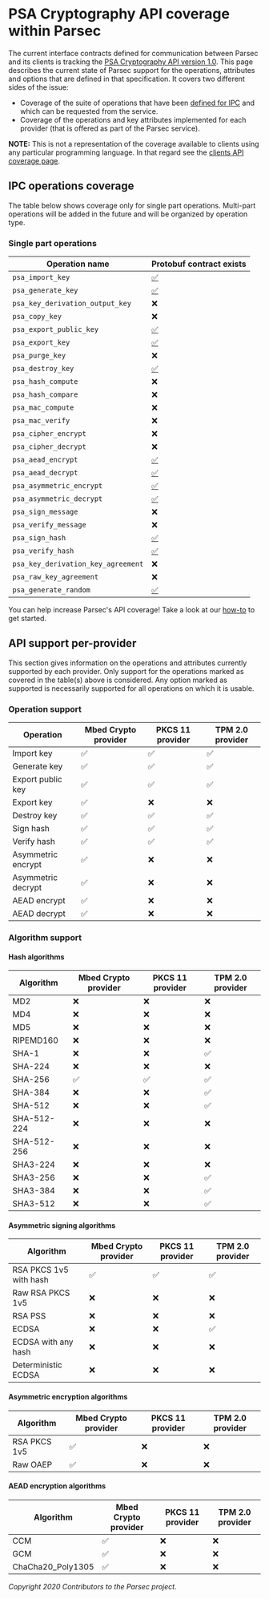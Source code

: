 # PSA Cryptography API coverage within Parsec

The current interface contracts defined for communication between Parsec and its clients is tracking
the [PSA Cryptography API version
1.0](https://developer.arm.com/architectures/security-architectures/platform-security-architecture/documentation).
This page describes the current state of Parsec support for the operations, attributes and options
that are defined in that specification. It covers two different sides of the issue:

- Coverage of the suite of operations that have been [defined for
   IPC](https://github.com/parallaxsecond/parsec-operations) and which can be requested from the
   service.
- Coverage of the operations and key attributes implemented for each provider (that is offered as
   part of the Parsec service).

**NOTE:** This is not a representation of the coverage available to clients using any particular
programming language. In that regard see the [clients API coverage page](clients_api_coverage.md).

## IPC operations coverage

The table below shows coverage only for single part operations. Multi-part operations will be added
in the future and will be organized by operation type.

### Single part operations

| Operation name                     | Protobuf contract exists                                                                                     |
|------------------------------------|--------------------------------------------------------------------------------------------------------------|
| `psa_import_key`                   | [✅](https://github.com/parallaxsecond/parsec-operations/blob/master/protobuf/psa_import_key.proto)         |
| `psa_generate_key`                 | [✅](https://github.com/parallaxsecond/parsec-operations/blob/master/protobuf/psa_generate_key.proto)       |
| `psa_key_derivation_output_key`    | ❌                                                                                                          |
| `psa_copy_key`                     | ❌                                                                                                          |
| `psa_export_public_key`            | [✅](https://github.com/parallaxsecond/parsec-operations/blob/master/protobuf/psa_export_public_key.proto)  |
| `psa_export_key`                   | [✅](https://github.com/parallaxsecond/parsec-operations/blob/master/protobuf/psa_export_key.proto)         |
| `psa_purge_key`                    | ❌                                                                                                          |
| `psa_destroy_key`                  | [✅](https://github.com/parallaxsecond/parsec-operations/blob/master/protobuf/psa_destroy_key.proto)        |
| `psa_hash_compute`                 | ❌                                                                                                          |
| `psa_hash_compare`                 | ❌                                                                                                          |
| `psa_mac_compute`                  | ❌                                                                                                          |
| `psa_mac_verify`                   | ❌                                                                                                          |
| `psa_cipher_encrypt`               | ❌                                                                                                          |
| `psa_cipher_decrypt`               | ❌                                                                                                          |
| `psa_aead_encrypt`                 | [✅](https://github.com/parallaxsecond/parsec-operations/blob/master/protobuf/psa_aead_encrypt.proto)       |
| `psa_aead_decrypt`                 | [✅](https://github.com/parallaxsecond/parsec-operations/blob/master/protobuf/psa_aead_decrypt.proto)       |
| `psa_asymmetric_encrypt`           | [✅](https://github.com/parallaxsecond/parsec-operations/blob/master/protobuf/psa_asymmetric_encrypt.proto) |
| `psa_asymmetric_decrypt`           | [✅](https://github.com/parallaxsecond/parsec-operations/blob/master/protobuf/psa_asymmetric_decrypt.proto) |
| `psa_sign_message`                 | ❌                                                                                                          |
| `psa_verify_message`               | ❌                                                                                                          |
| `psa_sign_hash`                    | [✅](https://github.com/parallaxsecond/parsec-operations/blob/master/protobuf/psa_sign_hash.proto)          |
| `psa_verify_hash`                  | [✅](https://github.com/parallaxsecond/parsec-operations/blob/master/protobuf/psa_verify_hash.proto)        |
| `psa_key_derivation_key_agreement` | ❌                                                                                                          |
| `psa_raw_key_agreement`            | ❌                                                                                                          |
| `psa_generate_random`              | [✅](https://github.com/parallaxsecond/parsec-operations/blob/master/protobuf/psa_generate_random.proto)    |

You can help increase Parsec's API coverage! Take a look at our
[how-to](contributing/adding_new_operation_how_to.md) to get started.

## API support per-provider

This section gives information on the operations and attributes currently supported by each
provider. Only support for the operations marked as covered in the table(s) above is considered. Any
option marked as supported is necessarily supported for all operations on which it is usable.

### Operation support

| Operation          | Mbed Crypto provider | PKCS 11 provider | TPM 2.0 provider |
|--------------------|----------------------|------------------|------------------|
| Import key         | ✅                  | ✅              | ✅              |
| Generate key       | ✅                  | ✅              | ✅              |
| Export public key  | ✅                  | ✅              | ✅              |
| Export key         | ✅                  | ❌              | ❌              |
| Destroy key        | ✅                  | ✅              | ✅              |
| Sign hash          | ✅                  | ✅              | ✅              |
| Verify hash        | ✅                  | ✅              | ✅              |
| Asymmetric encrypt | ✅                  | ❌              | ❌              |
| Asymmetric decrypt | ✅                  | ❌              | ❌              |
| AEAD encrypt       | ✅                  | ❌              | ❌              |
| AEAD decrypt       | ✅                  | ❌              | ❌              |

### Algorithm support

#### Hash algorithms

| Algorithm   | Mbed Crypto provider | PKCS 11 provider | TPM 2.0 provider |
|-------------|----------------------|------------------|------------------|
| MD2         | ❌                  | ❌              | ❌              |
| MD4         | ❌                  | ❌              | ❌              |
| MD5         | ❌                  | ❌              | ❌              |
| RIPEMD160   | ❌                  | ❌              | ❌              |
| SHA-1       | ❌                  | ❌              | ✅              |
| SHA-224     | ❌                  | ❌              | ❌              |
| SHA-256     | ✅                  | ✅              | ✅              |
| SHA-384     | ❌                  | ❌              | ✅              |
| SHA-512     | ❌                  | ❌              | ✅              |
| SHA-512-224 | ❌                  | ❌              | ❌              |
| SHA-512-256 | ❌                  | ❌              | ❌              |
| SHA3-224    | ❌                  | ❌              | ❌              |
| SHA3-256    | ❌                  | ❌              | ✅              |
| SHA3-384    | ❌                  | ❌              | ✅              |
| SHA3-512    | ❌                  | ❌              | ✅              |

#### Asymmetric signing algorithms

| Algorithm              | Mbed Crypto provider | PKCS 11 provider | TPM 2.0 provider |
|------------------------|----------------------|------------------|------------------|
| RSA PKCS 1v5 with hash | ✅                  | ✅              | ✅              |
| Raw RSA PKCS 1v5       | ❌                  | ❌              | ❌              |
| RSA PSS                | ❌                  | ❌              | ❌              |
| ECDSA                  | ❌                  | ❌              | ✅              |
| ECDSA with any hash    | ❌                  | ❌              | ❌              |
| Deterministic ECDSA    | ❌                  | ❌              | ❌              |

#### Asymmetric encryption algorithms

| Algorithm    | Mbed Crypto provider | PKCS 11 provider | TPM 2.0 provider |
|--------------|----------------------|------------------|------------------|
| RSA PKCS 1v5 | ✅                  | ❌              | ❌              |
| Raw OAEP     | ✅                  | ❌              | ❌              |

#### AEAD encryption algorithms

| Algorithm         | Mbed Crypto provider | PKCS 11 provider | TPM 2.0 provider |
|-------------------|----------------------|------------------|------------------|
| CCM               | ✅                  | ❌              | ❌              |
| GCM               | ✅                  | ❌              | ❌              |
| ChaCha20_Poly1305 | ✅                  | ❌              | ❌              |

*Copyright 2020 Contributors to the Parsec project.*
